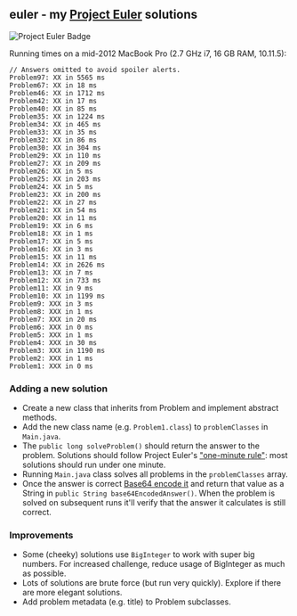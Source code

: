 ## euler - my [Project Euler][1] solutions

![Project Euler Badge](https://projecteuler.net/profile/markcerqueira.png "Project Euler Badge")

Running times on a mid-2012 MacBook Pro (2.7 GHz i7, 16 GB RAM, 10.11.5):

```
// Answers omitted to avoid spoiler alerts.
Problem97: XX in 5565 ms
Problem67: XX in 18 ms
Problem46: XX in 1712 ms
Problem42: XX in 17 ms
Problem40: XX in 85 ms
Problem35: XX in 1224 ms
Problem34: XX in 465 ms
Problem33: XX in 35 ms
Problem32: XX in 86 ms
Problem30: XX in 304 ms
Problem29: XX in 110 ms
Problem27: XX in 209 ms
Problem26: XX in 5 ms
Problem25: XX in 203 ms
Problem24: XX in 5 ms
Problem23: XX in 200 ms
Problem22: XX in 27 ms
Problem21: XX in 54 ms
Problem20: XX in 11 ms
Problem19: XX in 6 ms
Problem18: XX in 1 ms
Problem17: XX in 5 ms
Problem16: XX in 3 ms
Problem15: XX in 11 ms
Problem14: XX in 2626 ms
Problem13: XX in 7 ms
Problem12: XX in 733 ms
Problem11: XX in 9 ms
Problem10: XX in 1199 ms
Problem9: XXX in 3 ms
Problem8: XXX in 1 ms
Problem7: XXX in 20 ms
Problem6: XXX in 0 ms
Problem5: XXX in 1 ms
Problem4: XXX in 30 ms
Problem3: XXX in 1190 ms
Problem2: XXX in 1 ms
Problem1: XXX in 0 ms
```

### Adding a new solution
* Create a new class that inherits from Problem and implement abstract methods.
* Add the new class name (e.g. `Problem1.class`) to `problemClasses` in `Main.java`.
* The `public long solveProblem()` should return the answer to the problem. Solutions should follow Project Euler's ["one-minute rule"][3]: most solutions should run under one minute. 
* Running `Main.java` class solves all problems in the `problemClasses` array.
* Once the answer is correct [Base64 encode it][2] and return that value as a String in `public String base64EncodedAnswer()`. When the problem is solved on subsequent runs it'll verify that the answer it calculates is still correct.

### Improvements
* Some (cheeky) solutions use `BigInteger` to work with super big numbers. For increased challenge, reduce usage of BigInteger as much as possible.
* Lots of solutions are brute force (but run very quickly). Explore if there are more elegant solutions. 
* Add problem metadata (e.g. title) to Problem subclasses.

[1]: https://projecteuler.net/
[2]: https://www.base64encode.org/
[3]: https://projecteuler.net/about
